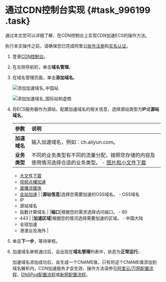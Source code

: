 # 通过CDN控制台实现 {#task_996199 .task}

通过本文您可以详细了解，在CDN控制台上实现CDN加速ECS的操作方法。

执行本文操作之前，请确保您已完成阿里云[账号注册](https://account.aliyun.com/register/register.htm)和[实名认证](https://account.console.aliyun.com/#/auth/home)。

1.  登录[CDN控制台](https://cdn.console.aliyun.com)。
2.  在左侧导航栏，单击**域名管理**。
3.  在域名管理页面，单击**添加域名**。 

    ![添加加速域名_中国站](http://static-aliyun-doc.oss-cn-hangzhou.aliyuncs.com/assets/img/545079/156414220552553_zh-CN.png)

    ![添加加速域名_国际站和虚商](http://static-aliyun-doc.oss-cn-hangzhou.aliyuncs.com/assets/img/545079/156414220552554_zh-CN.png)

4.  将ECS服务器作为源站，配置加速域名的相关信息，选择源站类型为**IP**或**源站域名**。 

    |参数|说明|
    |:-|:-|
    |**加速域名**|输入加速域名，例如：ch.aliyun.com。|
    |**业务类型**|不同的业务类型有不同的流量分配，按照您存储的内容及使用情况选择合适的业务类型。     -   [图片和小文件下载](cn.zh-CN/产品简介/应用场景/图片小文件.md#)
    -   [大文件下载](cn.zh-CN/产品简介/应用场景/图片小文件.md#)
    -   [视频点播加速](cn.zh-CN/产品简介/应用场景/视音频点播.md#)
    -   [直播流媒体](../cn.zh-CN/产品简介/应用场景/直播流媒体.md#)
    -   [全站加速](../cn.zh-CN/产品简介/应用场景/全站加速.md#)
 |
    |**源站信息**|选择您需要加速的OSS域名。     -   OSS域名
    -   IP
    -   源站域名
    -   函数计算域名
 |
    |**端口**|根据您的需求选择访问端口。     -   80
    -   443
 |
    |**加速区域**|根据您的情况选择需要加速的区域。     -   中国大陆
    -   全球加速
    -   港澳台及海外
 |

5.  单击**下一步**，等待审核。
6.  加速域名审核通过后，会出现在**域名管理**列表中，状态为**正常运行**。 

    加速域名添加成功后，会生成一个CNAME值，只有将这个CNAME值添加到域名解析内，CDN加速服务才会生效，操作方法请参见[阿里云/万网配置流程](../cn.zh-CN/快速入门/配置CNAME/阿里云__万网配置流程.md#)、[DNSPod配置流程](../cn.zh-CN/快速入门/配置CNAME/DNSPod配置流程.md#)或[新网配置流程](../cn.zh-CN/快速入门/配置CNAME/新网配置流程.md#)。



